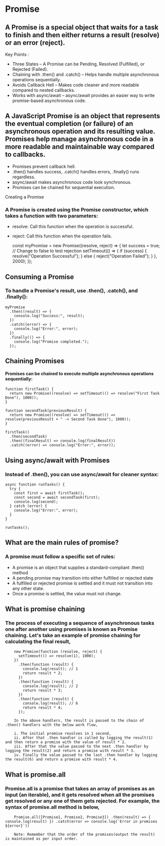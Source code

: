 # Promise

## A Promise is a special object that waits for a task to finish and then either returns a result (resolve) or an error (reject).
Key Points :
+ Three States – A Promise can be Pending, Resolved (Fulfilled), or Rejected (Failed).
+ Chaining with .then() and .catch() – Helps handle multiple asynchronous operations sequentially.
+ Avoids Callback Hell – Makes code cleaner and more readable compared to nested callbacks.
+ Works with async/await – async/await provides an easier way to write promise-based asynchronous code.


## A JavaScript Promise is an object that represents the eventual completion (or failure) of an asynchronous operation and its resulting value. Promises help manage asynchronous code in a more readable and maintainable way compared to callbacks.

+ Promises prevent callback hell.
+ .then() handles success, .catch() handles errors, .finally() runs regardless.
+ async/await makes asynchronous code look synchronous.
+ Promises can be chained for sequential execution.

Creating a Promise
### A Promise is created using the Promise constructor, which takes a function with two parameters:
+ resolve: Call this function when the operation is successful.
+ reject: Call this function when the operation fails. 


    const myPromise = new Promise((resolve, reject) => {
      let success = true; // Change to false to test rejection
      setTimeout(() => {
        if (success) {
          resolve("Operation Successful");
        } else {
          reject("Operation Failed");
        }
      }, 2000);
    });

## Consuming a Promise

### To handle a Promise's result, use .then(), .catch(), and .finally():

    myPromise
      .then((result) => {
        console.log("Success:", result);
      })
      .catch((error) => {
        console.log("Error:", error);
      })
      .finally(() => {
        console.log("Promise completed.");
      });

## Chaining Promises

#### Promises can be chained to execute multiple asynchronous operations sequentially:

    function firstTask() {
      return new Promise((resolve) => setTimeout(() => resolve("First Task Done"), 1000));
    }
    
    function secondTask(previousResult) {
      return new Promise((resolve) => setTimeout(() => resolve(previousResult + " -> Second Task Done"), 1000));
    }
    
    firstTask()
      .then(secondTask)
      .then((finalResult) => console.log(finalResult))
      .catch((error) => console.log("Error:", error));

## Using async/await with Promises

### Instead of .then(), you can use async/await for cleaner syntax:

    async function runTasks() {
      try {
        const first = await firstTask();
        const second = await secondTask(first);
        console.log(second);
      } catch (error) {
        console.log("Error:", error);
      }
    }
    
    runTasks();
    
## What are the main rules of promise?

### A promise must follow a specific set of rules:

+ A promise is an object that supplies a standard-compliant .then() method
+ A pending promise may transition into either fulfilled or rejected state
+ A fulfilled or rejected promise is settled and it must not transition into any other state.
+ Once a promise is settled, the value must not change.

## What is promise chaining

### The process of executing a sequence of asynchronous tasks one after another using promises is known as Promise chaining. Let's take an example of promise chaining for calculating the final result,

        new Promise(function (resolve, reject) {
          setTimeout(() => resolve(1), 1000);
        })
          .then(function (result) {
            console.log(result); // 1
            return result * 2;
          })
          .then(function (result) {
            console.log(result); // 2
            return result * 3;
          })
          .then(function (result) {
            console.log(result); // 6
            return result * 4;
          });
        
        In the above handlers, the result is passed to the chain of .then() handlers with the below work flow,
        
        i. The initial promise resolves in 1 second,
        ii. After that .then handler is called by logging the result(1) and then return a promise with the value of result * 2.
        iii. After that the value passed to the next .then handler by logging the result(2) and return a promise with result * 3.
        iv. Finally the value passed to the last .then handler by logging the result(6) and return a promise with result * 4.

## What is promise.all

### Promise.all is a promise that takes an array of promises as an input (an iterable), and it gets resolved when all the promises get resolved or any one of them gets rejected. For example, the syntax of promise.all method is below,

        Promise.all([Promise1, Promise2, Promise3]) .then(result) => {   console.log(result) }) .catch(error => console.log(`Error in promises ${error}`))
        
        Note: Remember that the order of the promises(output the result) is maintained as per input order.

